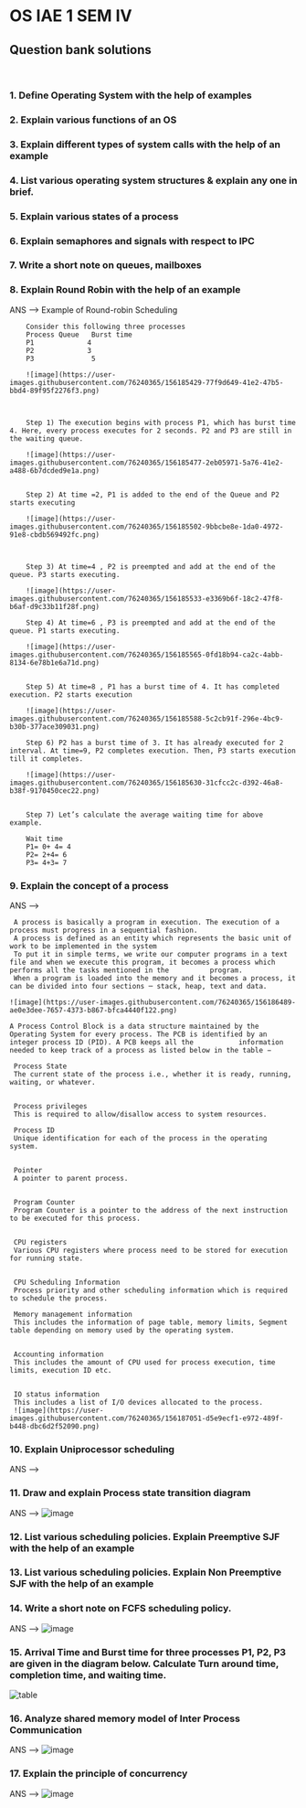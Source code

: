 # OS IAE 1 SEM IV 
## Question bank solutions
<br>

### 1. Define Operating System with the help of examples
### 2. Explain various functions of an OS
### 3. Explain different types of system calls with the help of an example
### 4. List various operating system structures &amp; explain any one in brief.
### 5. Explain various states of a process
### 6. Explain semaphores and signals with respect to IPC
### 7. Write a short note on queues, mailboxes
### 8. Explain Round Robin with the help of an example
ANS  --> Example of Round-robin Scheduling

        Consider this following three processes
        Process Queue 	Burst time
        P1 	           4
        P2 	           3
        P3            	5

        ![image](https://user-images.githubusercontent.com/76240365/156185429-77f9d649-41e2-47b5-bbd4-89f95f2276f3.png)



        Step 1) The execution begins with process P1, which has burst time 4. Here, every process executes for 2 seconds. P2 and P3 are still in the waiting queue.

        ![image](https://user-images.githubusercontent.com/76240365/156185477-2eb05971-5a76-41e2-a488-6b7dcded9e1a.png)


        Step 2) At time =2, P1 is added to the end of the Queue and P2 starts executing	

        ![image](https://user-images.githubusercontent.com/76240365/156185502-9bbcbe8e-1da0-4972-91e8-cbdb569492fc.png)



        Step 3) At time=4 , P2 is preempted and add at the end of the queue. P3 starts executing.

        ![image](https://user-images.githubusercontent.com/76240365/156185533-e3369b6f-18c2-47f8-b6af-d9c33b11f28f.png)

        Step 4)	At time=6 , P3 is preempted and add at the end of the queue. P1 starts executing.

        ![image](https://user-images.githubusercontent.com/76240365/156185565-0fd18b94-ca2c-4abb-8134-6e78b1e6a71d.png)


        Step 5) At time=8 , P1 has a burst time of 4. It has completed execution. P2 starts execution

        ![image](https://user-images.githubusercontent.com/76240365/156185588-5c2cb91f-296e-4bc9-b30b-377ace309031.png)

        Step 6) P2 has a burst time of 3. It has already executed for 2 interval. At time=9, P2 completes execution. Then, P3 starts execution till it completes.

        ![image](https://user-images.githubusercontent.com/76240365/156185630-31cfcc2c-d392-46a8-b38f-9170450cec22.png)


        Step 7) Let’s calculate the average waiting time for above example.

        Wait time 
        P1= 0+ 4= 4
        P2= 2+4= 6
        P3= 4+3= 7

### 9. Explain the concept of a process ###
 ANS --> 
 
     A process is basically a program in execution. The execution of a process must progress in a sequential fashion.
     A process is defined as an entity which represents the basic unit of work to be implemented in the system
     To put it in simple terms, we write our computer programs in a text file and when we execute this program, it becomes a process which performs all the tasks mentioned in the          program.
     When a program is loaded into the memory and it becomes a process, it can be divided into four sections ─ stack, heap, text and data. 
    
    ![image](https://user-images.githubusercontent.com/76240365/156186489-ae0e3dee-7657-4373-b867-bfca4440f122.png)
   
    A Process Control Block is a data structure maintained by the Operating System for every process. The PCB is identified by an integer process ID (PID). A PCB keeps all the           information needed to keep track of a process as listed below in the table −

     Process State
     The current state of the process i.e., whether it is ready, running, waiting, or whatever.


     Process privileges
     This is required to allow/disallow access to system resources. 

     Process ID
     Unique identification for each of the process in the operating system.
  

     Pointer
     A pointer to parent process.
   	

     Program Counter
     Program Counter is a pointer to the address of the next instruction to be executed for this process.
    

     CPU registers
     Various CPU registers where process need to be stored for execution for running state.
   

     CPU Scheduling Information
     Process priority and other scheduling information which is required to schedule the process.
    
     Memory management information
     This includes the information of page table, memory limits, Segment table depending on memory used by the operating system.
    

     Accounting information
     This includes the amount of CPU used for process execution, time limits, execution ID etc.
     	

     IO status information
     This includes a list of I/O devices allocated to the process.
     ![image](https://user-images.githubusercontent.com/76240365/156187051-d5e9ecf1-e972-489f-b448-dbc6d2f52090.png)


### 10. Explain Uniprocessor scheduling
  ANS --> 
   
### 11. Draw and explain Process state transition diagram
  ANS -->
   ![image](https://user-images.githubusercontent.com/76240365/156188488-957c1a2c-57a6-4276-a572-8f1f17b2b89d.png)

### 12. List various scheduling policies. Explain Preemptive SJF with the help of an example
### 13. List various scheduling policies. Explain Non Preemptive SJF with the help of an example
### 14. Write a short note on FCFS scheduling policy.

  ANS -->
   ![image](https://user-images.githubusercontent.com/76240365/156189100-3dae0995-cd99-497c-90e5-01a51923c1a1.png)

### 15. Arrival Time and Burst time for three processes P1, P2, P3 are given in  the diagram below. Calculate Turn around time, completion time, and  waiting time.

 ![table](https://user-images.githubusercontent.com/76240365/156184894-f5792849-4eec-42b1-9928-1f202e905be9.png)

### 16. Analyze shared memory model of Inter Process Communication
  ANS --> 
   ![image](https://user-images.githubusercontent.com/76240365/156189490-e016ab27-b10c-44fa-9ca6-2303aafe35e8.png)

### 17. Explain the principle of concurrency
  ANS --> 
   ![image](https://user-images.githubusercontent.com/76240365/156189639-de0ecd78-e417-4270-8ad4-7728538632b6.png)


